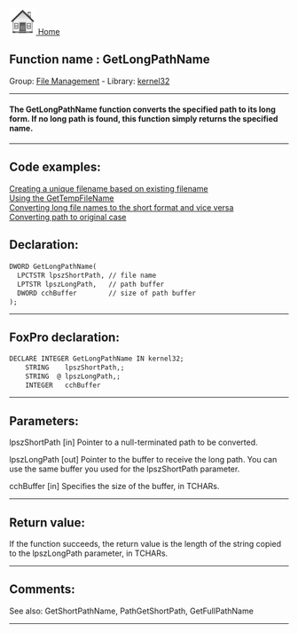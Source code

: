 [<img src="../../images/home.png"> Home ](https://github.com/VFPX/Win32API)  

## Function name : GetLongPathName
Group: [File Management](../../functions_group.md#File_Management)  -  Library: [kernel32](../../libraries.md#kernel32)  
***  


#### The GetLongPathName function converts the specified path to its long form. If no long path is found, this function simply returns the specified name. 
***  


## Code examples:
[Creating a unique filename based on existing filename](../../samples/sample_014.md)  
[Using the GetTempFileName](../../samples/sample_016.md)  
[Converting long file names to the short format and vice versa](../../samples/sample_055.md)  
[Converting path to original case](../../samples/sample_102.md)  

## Declaration:
```foxpro  
DWORD GetLongPathName(
  LPCTSTR lpszShortPath, // file name
  LPTSTR lpszLongPath,   // path buffer
  DWORD cchBuffer        // size of path buffer
);  
```  
***  


## FoxPro declaration:
```foxpro  
DECLARE INTEGER GetLongPathName IN kernel32;
	STRING    lpszShortPath,;
	STRING  @ lpszLongPath,;
	INTEGER   cchBuffer  
```  
***  


## Parameters:
lpszShortPath 
[in] Pointer to a null-terminated path to be converted. 

lpszLongPath 
[out] Pointer to the buffer to receive the long path. You can use the same buffer you used for the lpszShortPath parameter. 

cchBuffer 
[in] Specifies the size of the buffer, in TCHARs.   
***  


## Return value:
If the function succeeds, the return value is the length of the string copied to the lpszLongPath parameter, in TCHARs.   
***  


## Comments:
See also: GetShortPathName, PathGetShortPath, GetFullPathName   
  
***  

